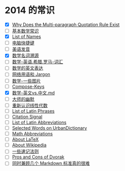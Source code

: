 2014 的常识
===========




* [x] [Why Does the Multi-paragraph Quotation Rule Exist](Why-Does-the-Multi-paragraph-Quotation-Rule-Exist.md)
* [ ] [基本数学常识](基本数学常识.md)
* [x] [List of Names](List-of-Names.md)
* [ ] [电脑快捷键](电脑快捷键.md)
* [ ] [美语发音](美语发音.md)
* [x] [数学名词溯源](数学名词.md)
* [ ] [数学-英语.希腊.罗马-词汇](数学-英语.希腊.罗马-词汇.md)
* [ ] [数学的英文表达](数学的英文表达.md)
* [ ] [网络用语和 Jargon](网络用语和Jargon.md)
* [ ] [数学-一些图片](数学-一些图片.md)
* [ ] [Compose-Keys](Compose-Keys.md)
* [x] [数学-英文vs.中文.md](数学-英文vs.中文.md)
* [ ] [大师的幽默](大师的幽默.md)
* [ ] [重新认识线性代数](重新认识线性代数.md)
* [ ] [List of Latin Phrases](List-of-Latin-Phrases.md)
* [ ] [Citation Signal](Citation-Signal.md)
* [ ] [List of Latin Abbreviations](List-of-Latin-Abbreviations.md)
* [ ] [Selected Words on UrbanDictionary](Selected-Words-on-UrbanDictionary.md)
* [ ] [Math Abbreviations](Math-Abbreviations.md)
* [ ] [About LaTeX](About-LaTeX.md)
* [ ] [About Wikipedia](About-Wikipedia.md)
* [ ] [一些速记法则](一些速记法则.md)
* [ ] [Pros and Cons of Dvorak](Dvorak-Pros-n-Cons.md)
* [ ] [同时兼顾几个 Markdown 标准真的很难](同时兼顾几个Markdown标准真的很难.md)